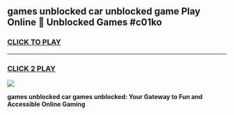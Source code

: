
## games unblocked car unblocked game Play Online 👋 Unblocked Games #c01ko
<h3>
<a href="https://premium.freeplayer.one?title=games_unblocked_car&ref=21F">CLICK TO PLAY</a></h3>
<hr>

<h3>
<a href="https://premium.freeplayer.one?title=games_unblocked_car&ref=21F">CLICK 2 PLAY</a>
  
</h3>

<a href="https://premium.freeplayer.one?title=games_unblocked_car&ref=21F/"><img src="https://clearcache.store/games.png"></a>


**games unblocked car games unblocked: Your Gateway to Fun and Accessible Online Gaming**
